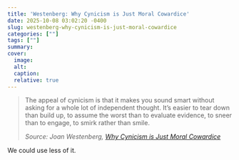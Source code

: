 ```yaml
---
title: 'Westenberg: Why Cynicism is Just Moral Cowardice'
date: 2025-10-08 03:02:20 -0400
slug: westenberg-why-cynicism-is-just-moral-cowardice
categories: [""]
tags: [""]
summary: 
cover: 
  image: 
  alt: 
  caption: 
  relative: true
---
```



> The appeal of cynicism is that it makes you sound smart without asking for a whole lot of independent thought. It’s easier to tear down than build up, to assume the worst than to evaluate evidence, to sneer than to engage, to smirk rather than smile.
> 
> <cite>Source: Joan Westenberg, _[Why Cynicism is Just Moral Cowardice](https://www.joanwestenberg.com/p/why-cynicism-is-just-moral-cowardice)_</cite>

We could use less of it.

